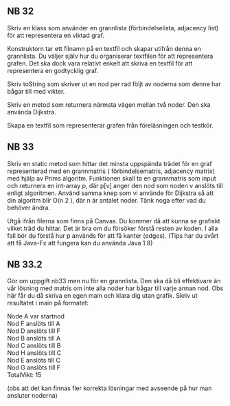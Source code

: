 ## NB 32

Skriv en klass som använder en grannlista (förbindelselista, adjacency list) för att representera en viktad graf.

Konstruktorn tar ett filnamn på en textfil och skapar utifrån denna en grannlista. Du väljer själv hur du organiserar
textfilen för att representera grafen. Det ska dock vara relativt enkelt att skriva en textfil för att representera en
godtycklig graf.

Skriv toString som skriver ut en nod per rad följt av noderna som denne har bågar till med vikter.

Skriv en metod som returnera närmsta vägen mellan två noder. Den ska använda Dijkstra.

Skapa en textfil som representerar grafen från föreläsningen och testkör.

## NB 33

Skriv en static metod som hittar det minsta uppspända trädet för en graf representerad med en grannmatris (
förbindelsematris, adjacency matrix) med hjälp av Prims algoritm. Funktionen skall ta en grannmatris som input och
returnera en int-array p, där p[v] anger den nod som noden v anslöts till enligt algoritmen. Använd samma knep som vi
använde för Dijkstra så att din algoritm blir O(n 2
), där n är antalet noder. Tänk noga efter vad du behöver ändra.

Utgå ifrån filerna som finns på Canvas. Du kommer då att kunna se grafiskt vilket träd du hittar. Det är bra om du
försöker förstå resten av koden. I alla fall bör du förstå hur p används för att få kanter
(edges). (Tips har du svårt att få Java-Fx att fungera kan du använda Java 1.8)

## NB 33.2

Gör om uppgift nb33 men nu för en grannlista. Den ska då bli effektivare än vår lösning med matris om inte alla noder
har bågar till varje annan nod. Obs här får du då skriva en egen main och klara dig utan grafik. Skriv ut resultatet i
main på formatet:

Node A var startnod \
Nod F anslöts till A\
Nod D anslöts till F\
Nod B anslöts till A\
Nod C anslöts till B\
Nod H anslöts till C\
Nod E anslöts till C\
Nod G anslöts till F\
TotalVikt: 15

(obs att det kan finnas fler korrekta lösningar med avseende på hur man ansluter noderna)